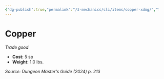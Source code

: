 ```yaml
---
{"dg-publish":true,"permalink":"/3-mechanics/cli/items/copper-xdmg/","tags":["ttrpg-cli/compendium/src/5e/xdmg","ttrpg-cli/item/gear/trade-good","ttrpg-cli/item/rarity/none"],"noteIcon":""}
---
```


# Copper
*Trade good*  


- **Cost**: 5 sp
- **Weight**: 1.0 lbs.

*Source: Dungeon Master's Guide (2024) p. 213*